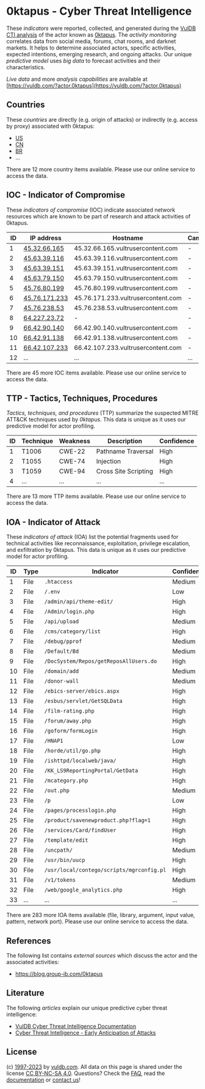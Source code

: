 # 0ktapus - Cyber Threat Intelligence

These _indicators_ were reported, collected, and generated during the [VulDB CTI analysis](https://vuldb.com/?kb.cti) of the actor known as [0ktapus](https://vuldb.com/?actor.0ktapus). The _activity monitoring_ correlates data from social media, forums, chat rooms, and darknet markets. It helps to determine associated actors, specific activities, expected intentions, emerging research, and ongoing attacks. Our unique _predictive model_ uses _big data_ to forecast activities and their characteristics.

_Live data_ and more _analysis capabilities_ are available at [https://vuldb.com/?actor.0ktapus](https://vuldb.com/?actor.0ktapus)

## Countries

These _countries_ are directly (e.g. origin of attacks) or indirectly (e.g. access by proxy) associated with 0ktapus:

* [US](https://vuldb.com/?country.us)
* [CN](https://vuldb.com/?country.cn)
* [BR](https://vuldb.com/?country.br)
* ...

There are 12 more country items available. Please use our online service to access the data.

## IOC - Indicator of Compromise

These _indicators of compromise_ (IOC) indicate associated network resources which are known to be part of research and attack activities of 0ktapus.

ID | IP address | Hostname | Campaign | Confidence
-- | ---------- | -------- | -------- | ----------
1 | [45.32.66.165](https://vuldb.com/?ip.45.32.66.165) | 45.32.66.165.vultrusercontent.com | - | High
2 | [45.63.39.116](https://vuldb.com/?ip.45.63.39.116) | 45.63.39.116.vultrusercontent.com | - | High
3 | [45.63.39.151](https://vuldb.com/?ip.45.63.39.151) | 45.63.39.151.vultrusercontent.com | - | High
4 | [45.63.79.150](https://vuldb.com/?ip.45.63.79.150) | 45.63.79.150.vultrusercontent.com | - | High
5 | [45.76.80.199](https://vuldb.com/?ip.45.76.80.199) | 45.76.80.199.vultrusercontent.com | - | High
6 | [45.76.171.233](https://vuldb.com/?ip.45.76.171.233) | 45.76.171.233.vultrusercontent.com | - | High
7 | [45.76.238.53](https://vuldb.com/?ip.45.76.238.53) | 45.76.238.53.vultrusercontent.com | - | High
8 | [64.227.23.72](https://vuldb.com/?ip.64.227.23.72) | - | - | High
9 | [66.42.90.140](https://vuldb.com/?ip.66.42.90.140) | 66.42.90.140.vultrusercontent.com | - | High
10 | [66.42.91.138](https://vuldb.com/?ip.66.42.91.138) | 66.42.91.138.vultrusercontent.com | - | High
11 | [66.42.107.233](https://vuldb.com/?ip.66.42.107.233) | 66.42.107.233.vultrusercontent.com | - | High
12 | ... | ... | ... | ...

There are 45 more IOC items available. Please use our online service to access the data.

## TTP - Tactics, Techniques, Procedures

_Tactics, techniques, and procedures_ (TTP) summarize the suspected MITRE ATT&CK techniques used by _0ktapus_. This data is unique as it uses our predictive model for actor profiling.

ID | Technique | Weakness | Description | Confidence
-- | --------- | -------- | ----------- | ----------
1 | T1006 | CWE-22 | Pathname Traversal | High
2 | T1055 | CWE-74 | Injection | High
3 | T1059 | CWE-94 | Cross Site Scripting | High
4 | ... | ... | ... | ...

There are 13 more TTP items available. Please use our online service to access the data.

## IOA - Indicator of Attack

These _indicators of attack_ (IOA) list the potential fragments used for technical activities like reconnaissance, exploitation, privilege escalation, and exfiltration by 0ktapus. This data is unique as it uses our predictive model for actor profiling.

ID | Type | Indicator | Confidence
-- | ---- | --------- | ----------
1 | File | `.htaccess` | Medium
2 | File | `/.env` | Low
3 | File | `/admin/api/theme-edit/` | High
4 | File | `/Admin/login.php` | High
5 | File | `/api/upload` | Medium
6 | File | `/cms/category/list` | High
7 | File | `/debug/pprof` | Medium
8 | File | `/Default/Bd` | Medium
9 | File | `/DocSystem/Repos/getReposAllUsers.do` | High
10 | File | `/domain/add` | Medium
11 | File | `/donor-wall` | Medium
12 | File | `/ebics-server/ebics.aspx` | High
13 | File | `/esbus/servlet/GetSQLData` | High
14 | File | `/film-rating.php` | High
15 | File | `/forum/away.php` | High
16 | File | `/goform/formLogin` | High
17 | File | `/HNAP1` | Low
18 | File | `/horde/util/go.php` | High
19 | File | `/ishttpd/localweb/java/` | High
20 | File | `/KK_LS9ReportingPortal/GetData` | High
21 | File | `/mcategory.php` | High
22 | File | `/out.php` | Medium
23 | File | `/p` | Low
24 | File | `/pages/processlogin.php` | High
25 | File | `/product/savenewproduct.php?flag=1` | High
26 | File | `/services/Card/findUser` | High
27 | File | `/template/edit` | High
28 | File | `/uncpath/` | Medium
29 | File | `/usr/bin/uucp` | High
30 | File | `/usr/local/contego/scripts/mgrconfig.pl` | High
31 | File | `/v1/tokens` | Medium
32 | File | `/web/google_analytics.php` | High
33 | ... | ... | ...

There are 283 more IOA items available (file, library, argument, input value, pattern, network port). Please use our online service to access the data.

## References

The following list contains _external sources_ which discuss the actor and the associated activities:

* https://blog.group-ib.com/0ktapus

## Literature

The following _articles_ explain our unique predictive cyber threat intelligence:

* [VulDB Cyber Threat Intelligence Documentation](https://vuldb.com/?kb.cti)
* [Cyber Threat Intelligence - Early Anticipation of Attacks](https://www.scip.ch/en/?labs.20201022)

## License

(c) [1997-2023](https://vuldb.com/?kb.changelog) by [vuldb.com](https://vuldb.com/?kb.about). All data on this page is shared under the license [CC BY-NC-SA 4.0](https://creativecommons.org/licenses/by-nc-sa/4.0/). Questions? Check the [FAQ](https://vuldb.com/?kb.faq), read the [documentation](https://vuldb.com/?kb) or [contact us](https://vuldb.com/?contact)!

